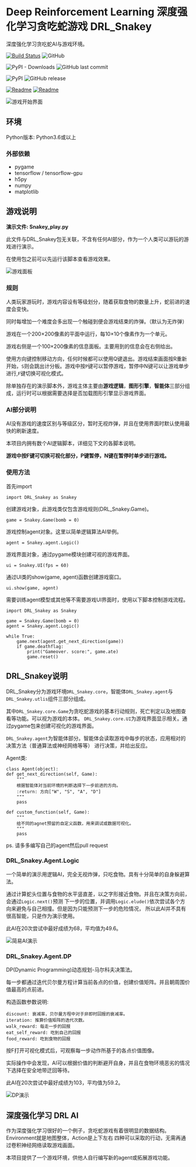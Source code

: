 # Deep Reinforcement Learning 深度强化学习贪吃蛇游戏 DRL_Snakey

深度强化学习贪吃蛇AI与游戏环境。

[![Build Status](https://travis-ci.org/cstrikest/DRL_Snakey.svg?branch=master)](https://travis-ci.org/cstrikest/DRL_Snakey)
![GitHub](https://img.shields.io/github/license/cstrikest/DRL_Snakey.svg)

![PyPI - Downloads](https://img.shields.io/pypi/dm/DRL_Snakey.svg)
![GitHub last commit](https://img.shields.io/github/last-commit/cstrikest/DRL_Snakey.svg)

![PyPI](https://img.shields.io/pypi/v/DRL_Snakey.svg)
![GitHub release](https://img.shields.io/github/release/cstrikest/DRL_Snakey.svg)

[![Readme](https://img.shields.io/badge/Readme-Chinese-red.svg)](http://github.com/cstrikest/DRL_Snakey)
[![Readme](https://img.shields.io/badge/Readme-Japanese-orange.svg)](http://github.com/cstrikest/DRL_Snakey/blob/master/README-JP.md)


![游戏开始界面](https://github.com/cstrikest/ML_Snakey/blob/master/images/gamestart_image.png?raw=true)

## 环境

Python版本: Python3.6或以上

### 外部依赖

* pygame
* tensorflow / tensorflow-gpu
* h5py
* numpy
* matplotlib

## 游戏说明

**演示文件: Snakey_play.py**

此文件与DRL_Snakey包无关联，不含有任何AI部分，作为一个人类可以游玩的游戏进行演示。

在使用包之前可以先运行该脚本查看游戏效果。

![游戏面板](https://github.com/cstrikest/ML_Snakey/blob/master/images/game_image.png?raw=true)

### 规则

人类玩家游玩时，游戏内容设有等级划分，随着获取食物的数量上升，蛇前进的速度会变快。

同时每增加一个难度会多出现一个触碰到便会游戏结束的炸弹。（默认为无炸弹）

游戏在一个200×200像素的平面中运行，每10×10个像素作为一个单元。

游戏右侧是一个100×200像素的信息面板。主要用到的信息会在右侧给出。

使用方向键控制移动方向，任何时候都可以使用Q键退出。游戏结束画面按R重新开始，`S`则会跳出计分板。游戏中按`P`键可以暂停游戏，暂停中N键可以让游戏单步进行,`F`键切换可视化模式。

除单独存在的演示脚本外，游戏主体主要由**游戏逻辑**，**图形引擎**，**智能体**三部分组成，运行时可以根据需要选择是否加载图形引擎显示游戏界面。

### AI部分说明

AI没有游戏的速度区别与等级区分，暂时无视炸弹，并且在使用界面时默认使用最快的刷新速度。

本项目内拥有数个AI逻辑脚本，详细见下文的各脚本说明。

**游戏中按F键可切换可视化部分，P键暂停，N键在暂停时单步进行游戏。**

### 使用方法

首先import

    import DRL_Snakey as Snakey
    
创建游戏对象，此游戏类仅包含游戏规则(DRL_Snakey.Game)。

    game = Snakey.Game(bomb = 0)
    
游戏控制agent对象。这里以简单逻辑算法AI举例。

    agent = Snakey.agent.Logic()
    
游戏界面对象，通过pygame模块创建可视的游戏界面。
    
    ui = Snakey.UI(fps = 60)
    
通过UI类的show(game, agent)函数创建游戏窗口。

    ui.show(game, agent)

需要训练agent模型或其他等不需要游戏UI界面时，使用以下脚本控制游戏流程。

    import DRL_Snakey as Snakey
    
    game = Snakey.Game(bomb = 0)
    agent = Snakey.agent.Logic()
    
    while True:
        game.next(agent.get_next_direction(game))
        if game.deathflag:
            print("Gameover. score:", game.ate)
            game.reset()
            
## DRL_Snakey说明

DRL_Snakey分为游戏环境`DRL_Snakey.core`，智能体`DRL_Snakey.agent`与`DRL_Snakey.utlis`组件三部分组成。

其中`DRL_Snakey.core.Game`为贪吃蛇游戏的基本行动规则，死亡判定以及地图查看等功能。可以视为游戏的本体。
`DRL_Snakey.core.UI`为游戏界面显示相关。通过pygame包来创建可视化的游戏界面。

`DRL_Snakey.agent`为智能体部分。智能体会读取游戏中每步的状态，应用相对的决策方法（普通算法或神经网络等等）
进行决策，并给出反应。

Agent类:

    class Agent(object):
	def get_next_direction(self, Game):
		"""
		根据智能体对当前环境的判断选择下一步前进的方向。
		:return: 方向["W", "S", "A", "D"]
		"""
		pass
	
	def custom_function(self, Game):
		"""
		给不同的agnet预留的自定义函数，用来调试或数据可视化。
		"""
		pass

ps. 请多多编写自己的agent然后pull request

### DRL_Snakey.Agent.Logic

一个简单的演示用逻辑AI，完全无视炸弹，只吃食物。具有十分简单的自身躲避算法。

通过计算蛇头位置与食物的水平竖直差，以之字形接近食物。并且在决策方向前，会通过`Logic.next()`预测
下一步的位置，并调用`Logic.elude()`依次尝试各个方向来避免与自己相撞。但是因为只能预测下一步的危险情况，
所以此AI并不具有很高智能，只是作为演示使用。

此AI在20次尝试中最好成绩为68，平均值为49.6。

![简易AI演示](https://github.com/cstrikest/ML_Snakey/blob/master/images/2.gif?raw=true)

### DRL_Snakey.Agent.DP

DP(Dynamic Programming)动态规划-马尔科夫决策法。

每一步都通过迭代贝尔曼方程计算当前各点的价值，创建价值矩阵。并且朝周围价值最高的点前进。

构造函数参数说明:

    discount: 衰减率，贝尔曼方程中对于非即时回报的衰减率。
	iteration: 推算价值矩阵的迭代次数。
	walk_reward: 每走一步的回报
	eat_self_reward: 吃到自己的回报
	food_reward: 吃到食物的回报

按F打开可视化模式后，可观察每一步动作所基于的各点价值图像。

实际操作中会发现，AI可以根据价值的判断避开自身，并且在食物环境恶劣的情况下选择在安全地带迂回等待。

此AI在20次尝试中最好成绩为103，平均值为59.2。

![DP演示](https://github.com/cstrikest/ML_Snakey/blob/master/images/DP_play.gif?raw=true)

## 深度强化学习 DRL AI

作为深度强化学习很好的一个例子，贪吃蛇游戏有着很明显的数据结构。Environment就是地图整体，Action是上下左右
四种可以采取的行动，无需再通过卷积神经网络读取游戏画面。

本项目提供了一个游戏环境，供他人自行编写新的agent或拓展游戏功能。